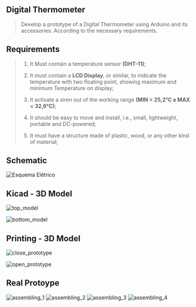 
##  Digital Thermometer

> Develop a prototype of a Digital Thermometer using Arduino and its accessories. According to the necessary requirements.

##  Requirements

> 1. It Must contain a temperature sensor **(DHT-11)**;
>
> 2. It must contain a **LCD Display**, or similar, to indicate the temperature with two floating point, showing maximum and minimum Temperature on display;
>
> 3. It activate a siren out of the working range **(MIN = 25,2°C e MAX = 32,6°C)**;
>
> 4. It should be easy to move and install, i.e., small, lightweight, portable and DC-powered;
>
> 5. It must have a structure made of plastic, wood, or any other kind of material;
>
>
  
##  Schematic

![Esquema Elétrico](https://github.com/benilton02/termometro_digital/blob/main/assets/schematic.png)

##  Kicad - 3D Model 

![top_model](https://github.com/benilton02/termometro_digital/blob/main/assets/top_model.png)

![bottom_model](https://github.com/benilton02/termometro_digital/blob/main/assets/bottom_model.png)

## Printing - 3D Model

![close_prototype](https://github.com/benilton02/termometro_digital/blob/main/assets/close_prototype.jpeg)

![open_prototype](https://github.com/benilton02/termometro_digital/blob/main/assets/open_prototype.jpeg)

## Real Protoype

![assembling_1](https://github.com/benilton02/termometro_digital/blob/main/assets/assembling_1.jpeg)
![assembling_2](https://github.com/benilton02/termometro_digital/blob/main/assets/assembling_2.jpeg)
![assembling_3](https://github.com/benilton02/termometro_digital/blob/main/assets/assembling_3.jpeg)
![assembling_4](https://github.com/benilton02/termometro_digital/blob/main/assets/assembling_4.jpeg)

